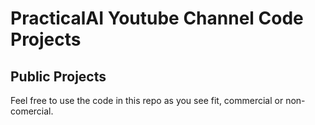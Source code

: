 # PracticalAI Youtube Channel Code Projects

## Public Projects


Feel free to use the code in this repo as you see fit, commercial or non-comercial.

